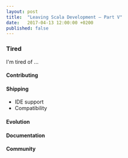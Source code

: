 ```yaml
---
layout: post
title:  "Leaving Scala Development – Part V"
date:   2017-04-13 12:00:00 +0200
published: false
---
```


### Tired

I'm tired of ...

#### Contributing

#### Shipping

- IDE support
- Compatibility

#### Evolution

#### Documentation

#### Community
